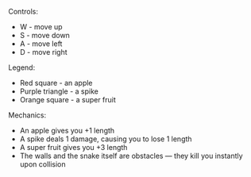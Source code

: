 Controls:
* W - move up
* S - move down
* A - move left
* D - move right

Legend:
* Red square - an apple
* Purple triangle - a spike
* Orange square - a super fruit

Mechanics:
* An apple gives you +1 length
* A spike deals 1 damage, causing you to lose 1 length
* A super fruit gives you +3 length
* The walls and the snake itself are obstacles — they kill you instantly upon collision
